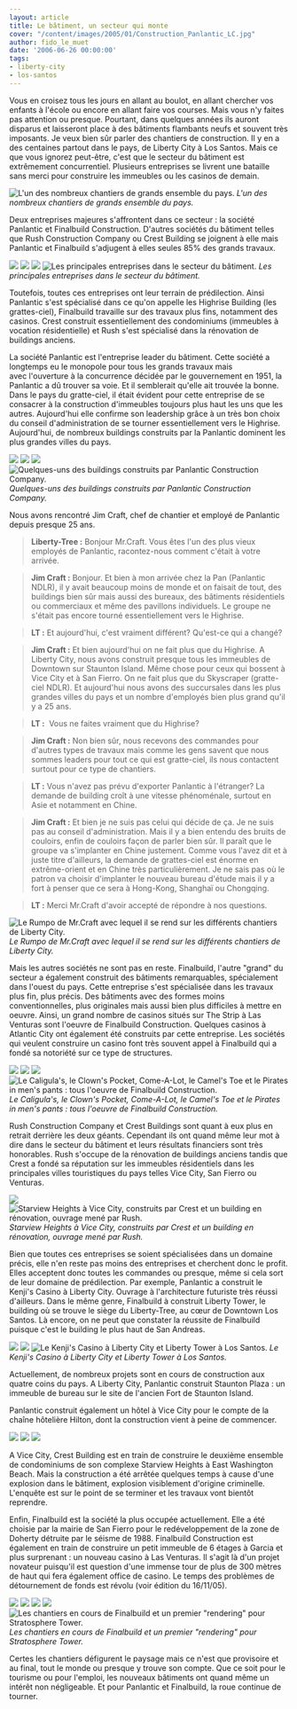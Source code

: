 ```yaml
---
layout: article
title: Le bâtiment, un secteur qui monte
cover: "/content/images/2005/01/Construction_Panlantic_LC.jpg"
author: fido_le_muet
date: '2006-06-26 00:00:00'
tags:
- liberty-city
- los-santos
---
```


Vous en croisez tous les jours en allant au boulot, en allant chercher vos enfants à l'école ou encore en allant faire vos courses. Mais vous n'y faites pas attention ou presque. Pourtant, dans quelques années ils auront disparus et laisseront place à des bâtiments flambants neufs et souvent très imposants. Je veux bien sûr parler des chantiers de construction. Il y en a des centaines partout dans le pays, de Liberty City à Los Santos. Mais ce que vous ignorez peut-être, c'est que le secteur du bâtiment est extrêmement concurrentiel. Plusieurs entreprises se livrent une bataille sans merci pour construire les immeubles ou les casinos de demain.

![L'un des nombreux chantiers de grands ensemble du pays.](/content/images/2005/01/Construction_Finalbuild_03.jpg)
_L'un des nombreux chantiers de grands ensemble du pays._

Deux entreprises majeures s'affrontent dans ce secteur : la société Panlantic et Finalbuild Construction. D'autres sociétés du bâtiment telles que Rush Construction Company ou Crest Building se joignent à elle mais Panlantic et Finalbuild s'adjugent à elles seules 85% des grands travaux.

![](/content/images/2005/01/Logo_Panlantic.jpg)
![](/content/images/2005/01/Logo_Finalbuild.jpg)
![](/content/images/2005/01/Logo_Rush.jpg)
![Les principales entreprises dans le secteur du bâtiment.](/content/images/2005/01/Logo_Crest.jpg)
_Les principales entreprises dans le secteur du bâtiment._

Toutefois, toutes ces entreprises ont&nbsp;leur terrain de prédilection. Ainsi Panlantic s'est spécialisé dans ce qu'on appelle les Highrise Building (les grattes-ciel), Finalbuild travaille sur des travaux plus fins, notamment des casinos. Crest construit essentiellement des condominiums (immeubles à vocation résidentielle) et Rush s'est spécialisé dans la rénovation de buildings anciens.

La société Panlantic est l'entreprise leader du bâtiment.&nbsp;Cette société a longtemps eu le monopole pour tous les grands travaux mais avec&nbsp;l'ouverture à la concurrence décidée par le gouvernement en 1951, la Panlantic a dû trouver sa voie. Et il semblerait qu'elle ait trouvée la bonne. Dans le pays du gratte-ciel, il était évident pour cette entreprise de se consacrer à la construction d'immeubles toujours plus haut les uns que les autres. Aujourd'hui elle confirme son leadership grâce à un très bon choix du conseil d'administration de se tourner essentiellement vers le Highrise. Aujourd'hui, de nombreux buildings construits par la Panlantic dominent les plus grandes villes du pays.

![](/content/images/2005/01/Building_LC.jpg)
![](/content/images/2005/01/Building_SF.jpg)
![](/content/images/2005/01/Building_VC.jpg)
![Quelques-uns des buildings construits par Panlantic Construction Company.](/content/images/2005/01/Chrysler_Building_LC.jpg)
_Quelques-uns des buildings construits par Panlantic Construction Company._

Nous avons rencontré Jim Craft, chef de chantier et employé de Panlantic depuis presque 25 ans.

> **Liberty-Tree :** Bonjour Mr.Craft. Vous êtes l'un des plus vieux employés de Panlantic, racontez-nous comment c'était à votre arrivée.

> **Jim Craft :** Bonjour. Et bien à mon arrivée chez la Pan&nbsp;(Panlantic NDLR), il y avait beaucoup moins de monde et on faisait de tout, des buildings bien sûr mais aussi des bureaux, des bâtiments résidentiels ou commerciaux et même des pavillons individuels. Le groupe ne s'était pas encore tourné essentiellement vers le Highrise.

> **LT :** Et aujourd'hui, c'est vraiment différent? Qu'est-ce qui a changé?

> **Jim Craft :** Et bien aujourd'hui on ne fait plus que du Highrise.&nbsp;A Liberty City, nous avons construit presque tous les immeubles de Downtown sur Staunton Island. Même chose&nbsp;pour ceux qui bossent à Vice City et à San Fierro. On ne fait plus que du Skyscraper (gratte-ciel NDLR). Et aujourd'hui nous avons des succursales&nbsp;dans les plus grandes villes du&nbsp;pays et un nombre d'employés bien plus grand qu'il y a 25 ans.

> **LT :** &nbsp;Vous ne faites vraiment que du Highrise?

> **Jim Craft :** Non bien sûr, nous recevons des commandes pour d'autres types de travaux mais comme les gens savent que nous sommes leaders pour tout ce qui est gratte-ciel, ils nous contactent surtout pour ce type de chantiers.

> **LT :** Vous n'avez pas prévu d'exporter Panlantic à l'étranger? La demande de building croît à une vitesse phénoménale, surtout en Asie et notamment en Chine.

> **Jim Craft :** Et bien je ne suis pas celui qui décide de ça. Je ne suis pas au conseil d'administration. Mais il y a bien entendu des bruits de couloirs, enfin de couloirs façon de parler bien sûr. Il paraît que le groupe va s'implanter en Chine justement. Comme vous l'avez dit et à juste titre d'ailleurs, la demande de grattes-ciel est énorme en extrême-orient et en Chine très particulièrement. Je ne sais pas où le patron va choisir d'implanter le nouveau bureau d'étude mais il y a fort à penser que ce sera à Hong-Kong, Shanghaï ou Chongqing.

> **LT :** Merci Mr.Craft d'avoir accepté de répondre à nos questions.

![Le Rumpo de Mr.Craft avec lequel il se rend sur les différents chantiers de Liberty City.](/content/images/2005/01/Rumpo_Panlantic.jpg)
_Le Rumpo de Mr.Craft avec lequel il se rend sur les différents chantiers de Liberty City._

Mais les autres sociétés ne sont pas en reste. Finalbuild, l'autre "grand"&nbsp;du secteur a également construit des bâtiments remarquables, spécialement dans l'ouest du pays. Cette entreprise s'est spécialisée dans les travaux plus fin, plus précis. Des bâtiments avec des formes moins conventionnelles, plus originales mais aussi bien plus difficiles à mettre en oeuvre. Ainsi, un grand nombre de casinos situés sur The Strip à Las Venturas sont l'oeuvre de Finalbuild Construction. Quelques casinos à Atlantic City ont également été construits par cette entreprise. Les sociétés qui veulent construire un casino font très souvent appel à Finalbuild qui a fondé sa notoriété sur ce type de structures.

![](/content/images/2005/01/Caesar__s_Palace.jpg)
![](/content/images/2005/01/Circus_Circus.jpg)
![](/content/images/2005/01/Luxor.jpg)
![Le Caligula's, le Clown's Pocket, Come-A-Lot, le Camel's Toe et le Pirates in men's pants : tous l'oeuvre de Finalbuild Construction.](/content/images/2005/01/Treasure_Island.jpg)
_Le Caligula's, le Clown's Pocket, Come-A-Lot, le Camel's Toe et le Pirates in men's pants : tous l'oeuvre de Finalbuild Construction._

Rush Construction Company et Crest Buildings sont quant à eux plus en retrait derrière les deux géants. Cependant ils ont quand même leur mot à dire dans le secteur du bâtiment et leurs résultats financiers sont très honorables. Rush s'occupe de la rénovation de buildings anciens tandis que Crest a fondé sa réputation sur les immeubles résidentiels dans les principales villes touristiques du pays telles Vice City, San Fierro&nbsp;ou Venturas.

![](/content/images/2005/01/Condos_VC.jpg)
![Starview Heights à Vice City, construits par Crest et un building en rénovation, ouvrage mené par Rush.](/content/images/2005/01/Construction_Rush.jpg)
_Starview Heights à Vice City, construits par Crest et un building en rénovation, ouvrage mené par Rush._

Bien que toutes ces entreprises se soient spécialisées dans un domaine précis, elle n'en reste pas moins des entreprises et cherchent donc le profit. Elles acceptent donc toutes les commandes ou presque, même si cela sort de leur domaine de prédilection. Par exemple, Panlantic&nbsp;a construit le Kenji's Casino à Liberty City. Ouvrage à l'architecture futuriste&nbsp;très réussi d'ailleurs. Dans le même genre, Finalbuild à construit Liberty Tower, le building où se trouve le siège du Liberty-Tree, au cœur de Downtown Los Santos. Là encore, on ne peut que constater la réussite de Finalbuild puisque c'est le building le plus haut de San Andreas.

![](/content/images/2005/01/Kenji__s_Casino_01.jpg)
![](/content/images/2005/01/Kenji__s_Casino_02.jpg)
![Le Kenji's Casino à Liberty City et Liberty Tower à Los Santos.](/content/images/2005/01/Liberty_Tower.jpg)
_Le Kenji's Casino à Liberty City et Liberty Tower à Los Santos._[](/content/images/2005/01/Construction_Panlantic_LC.jpg)

Actuellement, de nombreux projets sont en cours de construction aux quatre coins du pays. A Liberty City, Panlantic construit Staunton Plaza : un immeuble de bureau sur le site de l'ancien Fort de Staunton Island.

Panlantic construit également un hôtel à Vice City pour le compte de la chaîne hôtelière Hilton, dont la construction vient à peine de commencer.

![](/content/images/2005/01/Construction_Panlantic_VC.jpg)
![](/content/images/2005/01/Construction_Crest.jpg)
![](/content/images/2005/01/Construction_Starview_Heights.jpg)

A Vice City, Crest Building est en train de construire le deuxième ensemble de condominiums de son complexe Starview Heights à East Washington Beach. Mais la construction a été arrêtée quelques temps à cause d'une explosion dans le bâtiment, explosion visiblement d'origine criminelle. L'enquête est sur le point de se terminer et les travaux vont bientôt reprendre.

Enfin, Finalbuild est la société la plus occupée actuellement. Elle a été choisie par la mairie de San Fierro pour le redéveloppement de la zone de Doherty détruite par le séisme de 1988. Finalbuild Construction est également en train de construire un petit immeuble de 6 étages à Garcia et plus surprenant : un nouveau casino à Las Venturas. Il s'agit là d'un projet novateur puisqu'il est question&nbsp;d'une immense tour de plus de 300 mètres de haut qui fera également office de casino. Le temps des problèmes de détournement de fonds est révolu (voir édition du 16/11/05).

![](/content/images/2005/01/Construction_Finalbuild_01.jpg)
![](/content/images/2005/01/Construction_Finalbuild_02.jpg)
![](/content/images/2005/01/Construction_Finalbuild_03.jpg)
![](/content/images/2005/01/Construction_Finalbuild_04.jpg)
![Les chantiers en cours de Finalbuild et un premier "rendering" pour Stratosphere Tower.](/content/images/2005/01/Stratosphere.jpg)
_Les chantiers en cours de Finalbuild et un premier "rendering" pour Stratosphere Tower._

Certes les chantiers défigurent le paysage mais ce n'est que provisoire et au final, tout le monde ou presque y trouve son compte. Que ce soit pour le tourisme ou pour l'emploi, les nouveaux bâtiments ont quand même un intérêt non négligeable. Et pour Panlantic et Finalbuild, la roue continue de tourner.

<!--kg-card-end: markdown-->
